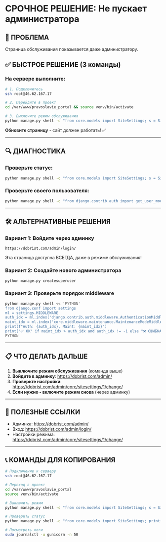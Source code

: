 # СРОЧНОЕ РЕШЕНИЕ: Не пускает администратора

## 🚨 ПРОБЛЕМА
Страница обслуживания показывается даже администратору.

## ✅ БЫСТРОЕ РЕШЕНИЕ (3 команды)

### На сервере выполните:

```bash
# 1. Подключитесь
ssh root@46.62.167.17

# 2. Перейдите в проект
cd /var/www/pravoslavie_portal && source venv/bin/activate

# 3. Выключите режим обслуживания
python manage.py shell -c "from core.models import SiteSettings; s = SiteSettings.get_settings(); s.maintenance_mode = False; s.save(); print('✅ Режим ВЫКЛЮЧЕН')"
```

**Обновите страницу** - сайт должен работать! ✅

---

## 🔍 ДИАГНОСТИКА

### Проверьте статус:
```bash
python manage.py shell -c "from core.models import SiteSettings; s = SiteSettings.get_settings(); print('Режим:', '🔴 ВКЛЮЧЕН' if s.maintenance_mode else '🟢 ВЫКЛЮЧЕН')"
```

### Проверьте своего пользователя:
```bash
python manage.py shell -c "from django.contrib.auth import get_user_model; User = get_user_model(); user = User.objects.filter(is_superuser=True).first(); print(f'Админ: {user.username if user else \"НЕТ\"}') if user else print('❌ Нет администраторов')"
```

---

## 🛠️ АЛЬТЕРНАТИВНЫЕ РЕШЕНИЯ

### Вариант 1: Войдите через админку
```
https://dobrist.com/admin/login/
```
Эта страница доступна ВСЕГДА, даже в режиме обслуживания!

### Вариант 2: Создайте нового администратора
```bash
python manage.py createsuperuser
```

### Вариант 3: Проверьте порядок middleware
```bash
python manage.py shell << 'PYTHON'
from django.conf import settings
ml = settings.MIDDLEWARE
auth_idx = ml.index('django.contrib.auth.middleware.AuthenticationMiddleware') if 'django.contrib.auth.middleware.AuthenticationMiddleware' in ml else -1
maint_idx = ml.index('core.middleware.maintenance.MaintenanceModeMiddleware') if 'core.middleware.maintenance.MaintenanceModeMiddleware' in ml else -1
print(f"Auth: {auth_idx}, Maint: {maint_idx}")
print("✅ OK" if maint_idx > auth_idx and auth_idx != -1 else "❌ ОШИБКА")
PYTHON
```

---

## 📋 ЧТО ДЕЛАТЬ ДАЛЬШЕ

1. **Выключите режим обслуживания** (команда выше)
2. **Войдите в админку**: https://dobrist.com/admin/
3. **Проверьте настройки**: https://dobrist.com/admin/core/sitesettings/1/change/
4. **Если нужно - включите режим снова** (через админку)

---

## 🔗 ПОЛЕЗНЫЕ ССЫЛКИ

- Админка: https://dobrist.com/admin/
- Вход: https://dobrist.com/admin/login/
- Настройки режима: https://dobrist.com/admin/core/sitesettings/1/change/

---

## 📞 КОМАНДЫ ДЛЯ КОПИРОВАНИЯ

```bash
# Подключение к серверу
ssh root@46.62.167.17

# Переход в проект
cd /var/www/pravoslavie_portal
source venv/bin/activate

# Выключить режим
python manage.py shell -c "from core.models import SiteSettings; s = SiteSettings.get_settings(); s.maintenance_mode = False; s.save(); print('✅ Выключен')"

# Проверить статус
python manage.py shell -c "from core.models import SiteSettings; print('🔴 ВКЛ' if SiteSettings.get_settings().maintenance_mode else '🟢 ВЫКЛ')"

# Посмотреть логи
sudo journalctl -u gunicorn -n 50
```
